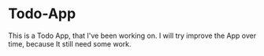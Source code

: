 # Todo-App
This is a Todo App, that I've been working on. I will try improve the App over time, because It still need some work.
